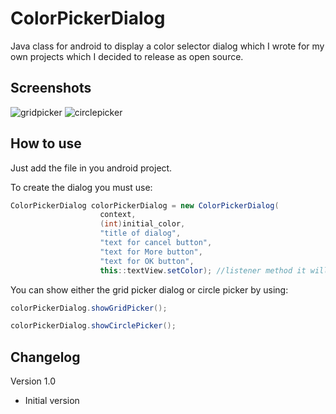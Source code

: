 # ColorPickerDialog
Java class for android to display a color selector dialog which I wrote for my own projects which I decided to release as open source.


## Screenshots
![gridpicker](https://user-images.githubusercontent.com/14188843/129220433-6db38ad0-c48d-4eb6-92b9-2d8ae96a975f.jpg) ![circlepicker](https://user-images.githubusercontent.com/14188843/129220481-3c249246-04b9-480b-88eb-74d476ef0496.jpg)

## How to use
Just add the file in you android project.

To create the dialog you must use:

```java
ColorPickerDialog colorPickerDialog = new ColorPickerDialog(
                    context,
                    (int)initial_color,
                    "title of dialog",
                    "text for cancel button",
                    "text for More button",
                    "text for OK button",
                    this::textView.setColor); //listener method it will pass the selector color as int
```

You can show either the grid picker dialog or circle picker by using:

```java
colorPickerDialog.showGridPicker();

colorPickerDialog.showCirclePicker();
```

## Changelog

Version 1.0
* Initial version
